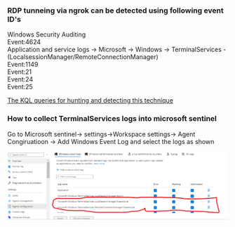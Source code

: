 ### RDP tunneing via ngrok can be detected using following event ID's  
Windows Security Auditing  
Event:4624  
Application and service logs -> Microsoft -> Windows -> TerminalServices - (LocalsessionManager/RemoteConnectionManager)  
Event:1149  
Event:21  
Event:24  
Event:25  
  
  
[The KQL queries for hunting and detecting this technique](https://github.com/le0li9ht/Microsoft-Sentinel-Queries/blob/main/Windows/T1572-ProtocolTunneling/RDPTunnelViaNgrok.kql)  
### How to collect TerminalServices logs into microsoft sentinel
Go to Microsoft sentinel-> settings->Workspace settings-> Agent Congiruatioon -> Add Windows Event Log and select the logs as shown  

![alt text](https://github.com/le0li9ht/Microsoft-Sentinel-Queries/blob/main/Windows/T1572-ProtocolTunneling/LogCollectionGuide-For-ngrok.png?raw-true)
